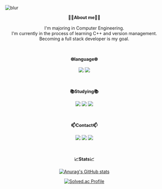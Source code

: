 <p align="center">
  
  ![blur](https://capsule-render.vercel.app/api?type=blur&height=300&color=gradient&text=WELLCOME&strokeWidth=2&section=footer&reversal=true&fontAlign=50&stroke=E0E0E0&fontSize=55&textBg=false)
</p>

  
<div align=center>
<strong>🙋‍♂About me🙋‍♂</strong><br><br>
I'm majoring in Computer Engineering. <br>
I'm currently in the process of learning C++ and version management. <br>
Becoming a full stack developer is my goal.
<br><br><br>

<strong>🌐language🌐</strong><br><br>
<img src="https://img.shields.io/badge/c-A8B9CC.svg?style=for-the-badge&logo=c&logoColor=white">
<img src="https://img.shields.io/badge/Python-3776AB.svg?style=for-the-badge&logo=Python&logoColor=white">
<br><br><br>

<strong>📚Studying📚</strong><br><br>
<img src="https://img.shields.io/badge/C++-00599C?style=for-the-badge&logo=C%2B%2B&logoColor=white"/>
<img src="https://img.shields.io/badge/Git-F05032?style=for-the-badge&logo=git&logoColor=white"/>
<img src="https://img.shields.io/badge/GitHub-181717?style=for-the-badge&logo=GitHub&logoColor=white"/>
<br><br><br>

<strong>📫Contact📫</strong><br><br>
  <a href="https://velog.io/@nohhyun03/posts" target="_blank"><img src="https://img.shields.io/badge/velog-20C997?style=for-the-badge&logo=velog&logoColor=white"></a>
  <a href="https://instagram.com/03_hyunseok" target="_blank"><img src="https://img.shields.io/badge/instagram-FF0069?style=for-the-badge&logo=instagram&logoColor=white"></a>
  <img src="https://img.shields.io/badge/nohhyun03@gmail.com-EA4335?style=for-the-badge&&logo=gmail&logoColor=white">
<br><br><br>

<strong>📈Stats📈</strong><br><br>
  [![Anurag's GitHub stats](https://github-readme-stats.vercel.app/api?username=nohhyun03)](https://github.com/anuraghazra/github-readme-stats)

  [![Solved.ac Profile](http://mazassumnida.wtf/api/v2/generate_badge?boj=nohhyun0730)](https://solved.ac/nohhyun0730/)
</div>



<!--
**nohhyun03/nohhyun03** is a ✨ _special_ ✨ repository because its `README.md` (this file) appears on your GitHub profile.

Here are some ideas to get you started:

- 🔭 I’m currently working on ...
- 🌱 I’m currently learning ...
- 👯 I’m looking to collaborate on ...
- 🤔 I’m looking for help with ...
- 💬 Ask me about ...
- 📫 How to reach me: ...
- 😄 Pronouns: ...
- ⚡ Fun fact: ...
-->
